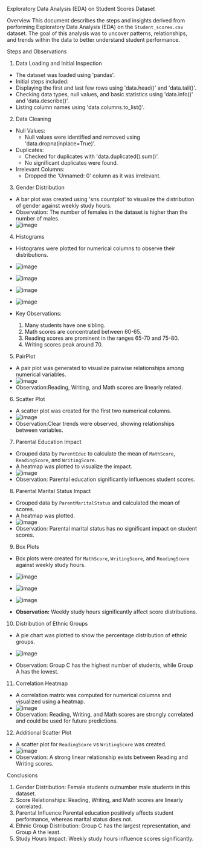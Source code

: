 Exploratory Data Analysis (EDA) on Student Scores Dataset

Overview
This document describes the steps and insights derived from performing Exploratory Data Analysis (EDA) on the `Student_scores.csv` dataset. 
The goal of this analysis was to uncover patterns, relationships, and trends within the data to better understand student performance.

Steps and Observations

 1. Data Loading and Initial Inspection
- The dataset was loaded using 'pandas'.
- Initial steps included:
- Displaying the first and last few rows using 'data.head()' and 'data.tail()'.
- Checking data types, null values, and basic statistics using 'data.info()' and 'data.describe()'.
- Listing column names using 'data.columns.to_list()'.

 2. Data Cleaning
- Null Values:
  - Null values were identified and removed using 'data.dropna(inplace=True)'.
- Duplicates:
  - Checked for duplicates with 'data.duplicated().sum()'.
  - No significant duplicates were found.
- Irrelevant Columns:
  - Dropped the 'Unnamed: 0' column as it was irrelevant.

3. Gender Distribution
- A bar plot was created using 'sns.countplot' to visualize the distribution of gender against weekly study hours.
- Observation: The number of females in the dataset is higher than the number of males.
- ![image](https://github.com/user-attachments/assets/c1c77ae7-2328-4841-b55a-836eec4ffd44)



 4. Histograms
- Histograms were plotted for numerical columns to observe their distributions.
- ![image](https://github.com/user-attachments/assets/c99b905f-28bd-4691-8d73-818b5b37fc3d)
- ![image](https://github.com/user-attachments/assets/b7c20f0e-41be-42ab-b6db-11dee0e5e4f6)
- ![image](https://github.com/user-attachments/assets/655e9fed-faa3-466f-8cdc-727e77e39f28)
- ![image](https://github.com/user-attachments/assets/37d6ea12-9ad0-4c47-9db0-b550f1142b9f)

- Key Observations:
  1. Many students have one sibling.
  2. Math scores are concentrated between 60-65.
  3. Reading scores are prominent in the ranges 65-70 and 75-80.
  4. Writing scores peak around 70.

5. PairPlot
- A pair plot was generated to visualize pairwise relationships among numerical variables.
- ![image](https://github.com/user-attachments/assets/80746547-2796-4ab8-a04d-c82e2d89e972)
- Observation:Reading, Writing, and Math scores are linearly related.


 6. Scatter Plot
- A scatter plot was created for the first two numerical columns.
- ![image](https://github.com/user-attachments/assets/c233ca84-94be-442f-98e5-0b366fc235cb)
- Observation:Clear trends were observed, showing relationships between variables.

7. Parental Education Impact
- Grouped data by `ParentEduc` to calculate the mean of `MathScore`, `ReadingScore`, and `WritingScore`.
- A heatmap was plotted to visualize the impact.
- ![image](https://github.com/user-attachments/assets/3a382a5b-7edc-41cc-b4b6-b6a68c16b1f1)
- Observation: Parental education significantly influences student scores.

8. Parental Marital Status Impact
- Grouped data by `ParentMaritalStatus` and calculated the mean of scores.
- A heatmap was plotted.
- ![image](https://github.com/user-attachments/assets/85731401-b496-4bde-9d92-e14d13a39090)
- Observation: Parental marital status has no significant impact on student scores.

9. Box Plots
- Box plots were created for `MathScore`, `WritingScore`, and `ReadingScore` against weekly study hours.
- ![image](https://github.com/user-attachments/assets/d5925da5-584c-4fbb-be3c-ad7059e7883d)
- ![image](https://github.com/user-attachments/assets/038e89d7-bcd0-499d-9032-6954910f67ca)
- ![image](https://github.com/user-attachments/assets/488ca674-d772-4451-a966-8aa63d660ee6)



- **Observation:** Weekly study hours significantly affect score distributions.

10. Distribution of Ethnic Groups
- A pie chart was plotted to show the percentage distribution of ethnic groups.
- ![image](https://github.com/user-attachments/assets/276d9aba-0c96-448a-b5b4-fe8217cfa010)

- Observation: Group C has the highest number of students, while Group A has the lowest.


11. Correlation Heatmap
- A correlation matrix was computed for numerical columns and visualized using a heatmap.
- ![image](https://github.com/user-attachments/assets/661fe1c7-cfc7-4254-ad8f-c9d6dbb6f5cc)
- Observation: Reading, Writing, and Math scores are strongly correlated and could be used for future predictions.

12. Additional Scatter Plot
- A scatter plot for `ReadingScore` vs `WritingScore` was created.
- ![image](https://github.com/user-attachments/assets/aff32304-60bb-40bf-91eb-765f84507c1a)
- Observation: A strong linear relationship exists between Reading and Writing scores.


Conclusions
1. Gender Distribution: Female students outnumber male students in this dataset.
2. Score Relationships: Reading, Writing, and Math scores are linearly correlated.
3. Parental Influence:Parental education positively affects student performance, whereas marital status does not.
4. Ethnic Group Distribution: Group C has the largest representation, and Group A the least.
5. Study Hours Impact: Weekly study hours influence scores significantly.


